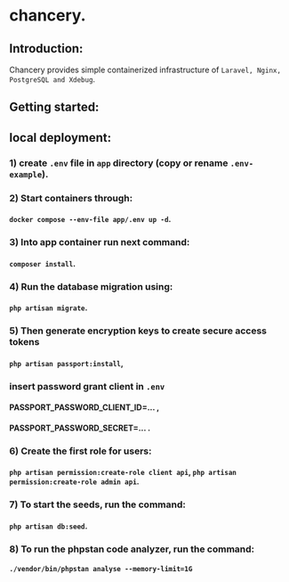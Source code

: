 # chancery.

## Introduction:

Chancery provides simple containerized infrastructure of `Laravel, Nginx, PostgreSQL and Xdebug`.

## Getting started:

## local deployment:

### 1) create `.env` file in `app` directory (copy or rename `.env-example`).
### 2) Start containers through:
#### `docker compose --env-file app/.env up -d`.
### 3) Into app container run next command:
#### `composer install`.
### 4) Run the database migration using:
#### `php artisan migrate`.
### 5) Then generate encryption keys to create secure access tokens
#### `php artisan passport:install`,
### insert password grant client in `.env`
#### PASSPORT_PASSWORD_CLIENT_ID=... ,
#### PASSPORT_PASSWORD_SECRET=... .
### 6) Create the first role for users:
#### `php artisan permission:create-role client api`, `php artisan permission:create-role admin api`.
### 7) To start the seeds, run the command:
#### `php artisan db:seed`.
### 8) To run the phpstan code analyzer, run the command:
#### `./vendor/bin/phpstan analyse --memory-limit=1G`
